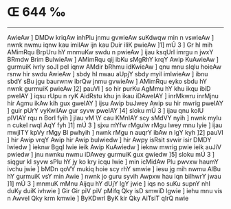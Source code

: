 # Œ 644 ‰
---
AwieAw ] DMDw kriqAw inhPlu jnmu gvwieAw suKdwqw min n vswieAw
] nwnk nwmu iqnw kau imilAw ijn kau Duir iliK pwieAw ]1] mÚ 3 ]
Gr hI mih AMimRqu BrpUru hY mnmuKw swdu n pwieAw ] ijau ksqUrI imrgu n
jwxY BRmdw Brim BulwieAw ] AMimRqu qij ibKu sMgRhY krqY Awip KuAwieAw ]
gurmuiK ivrly soJI peI iqnw AMdir bRhmu idKwieAw ] qnu mnu sIqlu
hoieAw rsnw hir swdu AwieAw ] sbdy hI nwau aUpjY sbdy myil imlwieAw
] ibnu sbdY sBu jgu baurwnw ibrQw jnmu gvwieAw ] AMimRqu eyko sbdu hY
nwnk gurmuiK pwieAw ]2] pauVI ] so hir purKu AgMmu hY khu ikqu ibiD
pweIAY ] iqsu rUpu n ryK AidRstu khu jn ikau iDAweIAY ] inrMkwru inrMjnu
hir Agmu ikAw kih gux gweIAY ] ijsu Awip buJwey Awip su hir mwrig
pweIAY ] guir pUrY vyKwilAw gur syvw pweIAY ]4] sloku mÚ 3 ] ijau qnu
kolU pIVIAY rqu n BorI fyih ] jIau vM \Y cau KMnIAY scy sMdVY nyih ] nwnk
mylu n cukeI rwqI AqY fyh ]1] mÚ 3 ] sjxu mYfw rMgulw rMgu lwey mnu
lyie ] ijau mwjITY kpVy rMgy BI pwhyih ] nwnk rMgu n auqrY ibAw n lgY
kyh ]2] pauVI ] hir Awip vrqY Awip hir Awip bulwiedw ] hir Awpy
isRsit svwir isir DMDY lwiedw ] ieknw BgqI lwie ieik Awip KuAwiedw
] ieknw mwrig pwie ieik auJiV pwiedw ] jnu nwnku nwmu iDAwey gurmuiK
gux gwiedw ]5] sloku mÚ 3 ] siqgur kI syvw sPlu hY jy ko kry icqu
lwie ] min icMidAw Plu pwvxw haumY ivchu jwie ] bMDn qoVY mukiq hoie
scy rhY smwie ] iesu jg mih nwmu AlBu hY gurmuiK vsY min Awie ]
nwnk jo guru syvih Awpxw hau iqn bilhwrY jwau ]1] mÚ 3 ] mnmuK mMnu
Aijqu hY dUjY lgY jwie ] iqs no suKu supnY nhI duKy duiK ivhwie ] Gir
Gir piV piV pMifq Qky isD smwiD lgwie ] iehu mnu vis n AwveI Qky
krm kmwie ] ByKDwrI ByK kir Qky AiTsiT qIrQ nwie
####
